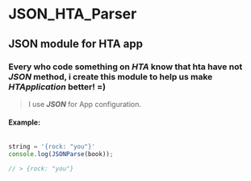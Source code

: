 # JSON_HTA_Parser
## JSON module for HTA app
### Every who code something on *__HTA__* know that hta have not *__JSON__* method, i create this module to help us make *__HTApplication__* better! =)
> I use *__JSON__* for App configuration. 

#### Example:

```JavaScript 

string = '{rock: "you"}'
console.log(JSONParse(book));

// > {rock: "you"}

```
